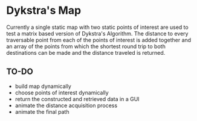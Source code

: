# Dykstra's Map

Currently a single static map with two static points of interest are used to test a matrix based version of Dykstra's Algorithm. The distance to every traversable point from each of the points of interest is added together and an array of the points from which the shortest round trip to both destinations can be made and the distance traveled is returned.

## TO-DO

- build map dynamically
- choose points of interest dynamically
- return the constructed and retrieved data in a GUI
- animate the distance acquisition process
- animate the final path
